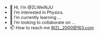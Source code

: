 - 👋 Hi, I’m @ZLWeiNJU
- 👀 I’m interested in Physics.
- 🌱 I’m currently learning ...
- 💞️ I’m looking to collaborate on ...
- 📫 How to reach me WZL_2000@163.com

<!---
LagrangianEq/LagrangianEq is a ✨ special ✨ repository because its `README.md` (this file) appears on your GitHub profile.
You can click the Preview link to take a look at your changes.
--->
